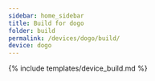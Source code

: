 ```yaml
---
sidebar: home_sidebar
title: Build for dogo
folder: build
permalink: /devices/dogo/build/
device: dogo
---
```

{% include templates/device_build.md %}
